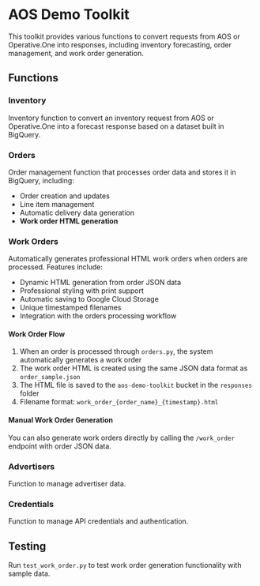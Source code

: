 # AOS Demo Toolkit

This toolkit provides various functions to convert requests from AOS or Operative.One into responses, including inventory forecasting, order management, and work order generation.

## Functions

### Inventory
Inventory function to convert an inventory request from AOS or Operative.One into a forecast response based on a dataset built in BigQuery.

### Orders
Order management function that processes order data and stores it in BigQuery, including:
- Order creation and updates
- Line item management
- Automatic delivery data generation
- **Work order HTML generation**

### Work Orders
Automatically generates professional HTML work orders when orders are processed. Features include:
- Dynamic HTML generation from order JSON data
- Professional styling with print support
- Automatic saving to Google Cloud Storage
- Unique timestamped filenames
- Integration with the orders processing workflow

#### Work Order Flow
1. When an order is processed through `orders.py`, the system automatically generates a work order
2. The work order HTML is created using the same JSON data format as `order_sample.json`
3. The HTML file is saved to the `aos-demo-toolkit` bucket in the `responses` folder
4. Filename format: `work_order_{order_name}_{timestamp}.html`

#### Manual Work Order Generation
You can also generate work orders directly by calling the `/work_order` endpoint with order JSON data.

### Advertisers
Function to manage advertiser data.

### Credentials
Function to manage API credentials and authentication.

## Testing

Run `test_work_order.py` to test work order generation functionality with sample data. 